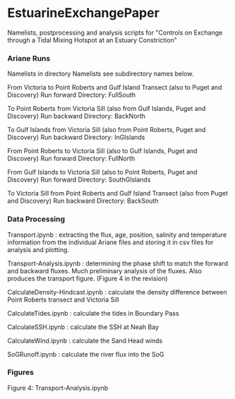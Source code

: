 # EstuarineExchangePaper
Namelists, postprocessing and analysis scripts for "Controls on Exchange through a Tidal Mixing Hotspot at an Estuary Constriction"

### Ariane Runs ###

Namelists in directory Namelists see subdirectory names below.

From Victoria to Point Roberts and Gulf Island Transect (also to Puget and Discovery)
   Run forward
   Directory: FullSouth

To Point Roberts from Victoria Sill (also from Gulf Islands, Puget and Discovery)
   Run backward
   Directory: BackNorth

To Gulf Islands from Victoria Sill (also from Point Roberts, Puget and Discovery)
   Run backward
   Directory: InGIslands

From Point Roberts to Victoria Sill (also to Gulf Islands, Puget and Discovery)
   Run forward
   Directory: FullNorth

From Gulf Islands to Victoria Sill (also to Point Roberts, Puget and Discovery)
   Run forward
   Directory: SouthGIslands

To Victoria Sill from Point Roberts and Gulf Island Transect (also from Puget and Discovery)
   Run backward
   Directory: BackSouth

### Data Processing ###

Transport.ipynb : extracting the flux, age, position, salinity and temperature information from the individual Ariane files and storing it in csv files for analysis and plotting.

Transport-Analysis.ipynb : determining the phase shift to match the forward and backward fluxes.  Much preliminary analysis of the fluxes.  Also produces the transport figure. (Figure 4 in the revision)

CalculateDensity-Hindcast.ipynb : calculate the density difference between Point Roberts transect and Victoria Sill

CalculateTides.ipynb : calculate the tides in Boundary Pass

CalculateSSH.ipynb : calculate the SSH at Neah Bay

CalculateWind.ipynb : calculate the Sand Head winds

SoGRunoff.ipynb : calculate the river flux into the SoG

### Figures ###

Figure 4: Transport-Analysis.ipynb
